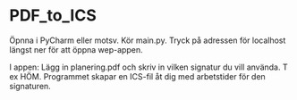 # PDF_to_ICS

Öpnna i PyCharm eller motsv. Kör main.py. Tryck på adressen för localhost längst ner för att öppna wep-appen.

I appen: Lägg in planering.pdf och skriv in vilken signatur du vill använda. T ex HÖM. Programmet skapar en ICS-fil åt dig med arbetstider för den signaturen.
